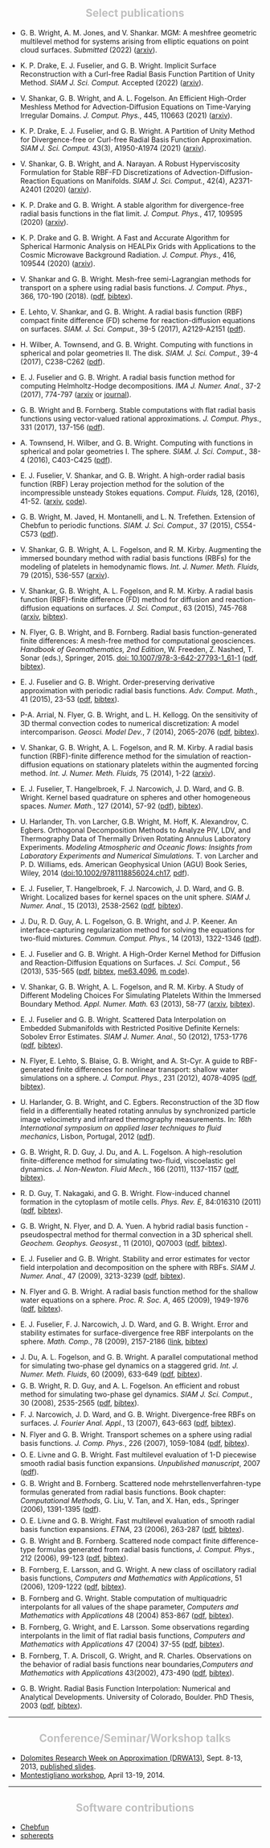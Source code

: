 <H2 ALIGN="CENTER"><B><FONT COLOR="silver">Select publications</FONT></B></H2>

<ul>

<li style="margin-bottom: 6px;">

G. B. Wright, A. M. Jones, and V. Shankar. MGM: A meshfree geometric multilevel method for systems arising from
  elliptic equations on point cloud surfaces. <i>Submitted</i> (2022) (<a href="http://arxiv.org/abs/2204.06154">arxiv</a>).

</li>

<li style="margin-bottom: 6px;">

K. P. Drake, E. J. Fuselier, and G. B. Wright. Implicit Surface Reconstruction with a Curl-free Radial Basis Function Partition of Unity Method. <i>SIAM J. Sci. Comput.</i> Accepted (2022) (<a href="http://arxiv.org/abs/2101.05940">arxiv</a>).

</li>

<li style="margin-bottom: 6px;">

V. Shankar, G. B. Wright, and A. L. Fogelson. An Efficient High-Order Meshless Method for Advection-Diffusion Equations on Time-Varying Irregular Domains. <i>J. Comput. Phys.</i>, 445, 110663 (2021) (<a href="https://arxiv.org/abs/2011.06715">arxiv</a>).

</li>

<li style="margin-bottom: 6px;">

K. P. Drake, E. J. Fuselier, and G. B. Wright. A Partition of Unity Method for Divergence-free or Curl-free Radial Basis Function Approximation. <i>SIAM J. Sci. Comput.</i> 43(3), A1950-A1974 (2021) (<a href="https://arxiv.org/abs/2010.15898">arxiv</a>).

</li>

<li style="margin-bottom: 6px;">

V. Shankar, G. B. Wright, and A. Narayan. A Robust Hyperviscosity Formulation for Stable RBF-FD Discretizations of Advection-Diffusion-Reaction Equations on Manifolds. <i>SIAM J. Sci. Comput.</i>, 42(4), A2371-A2401 (2020) (<a href="https://arxiv.org/abs/1910.07059">arxiv</a>).

</li>

<li style="margin-bottom: 6px;">

K. P. Drake and G. B. Wright. A stable algorithm for divergence-free radial basis functions in the flat limit. <i>J. Comput. Phys.</i>, 417, 109595 (2020) (<a href="https://arxiv.org/abs/2001.04557">arxiv</a>).

</li>

<li style="margin-bottom: 6px;">

K. P. Drake and G. B. Wright. A Fast and Accurate Algorithm for Spherical Harmonic Analysis on HEALPix Grids with Applications to the Cosmic Microwave Background Radiation. <i>J. Comput. Phys.</i>, 416, 109544 (2020) (<a href="https://arxiv.org/abs/1904.10514">arxiv</a>).

</li>

<li style="margin-bottom: 6px;">

V. Shankar and G. B. Wright. Mesh-free semi-Lagrangian methods for transport on a sphere using radial basis functions. <i>J. Comput. Phys.</i>, 366, 170-190 (2018). (<a href="papers/SWJCP2018.pdf">pdf</a>, <a href="bibtex/SWJCP2018.bib">bibtex</a>).

</li>

<li style="margin-bottom: 6px;">

E. Lehto, V. Shankar, and G. B. Wright. A radial basis function (RBF) compact finite difference (FD) scheme for reaction-diffusion equations on surfaces. <i>SIAM. J. Sci. Comput.</i>, 39-5 (2017), A2129-A2151 (<a href="papers/LehtoShankarWright.pdf">pdf</a>).

</li>

<li style="margin-bottom: 6px;">

H. Wilber, A. Townsend, and G. B. Wright. Computing with functions in spherical and polar geometries II. The disk. <i>SIAM. J. Sci. Comput.</i>, 39-4 (2017), C238-C262 (<a href="papers/TownsendWilberWright_Disk.pdf">pdf</a>).

</li>

<li style="margin-bottom: 6px;">

E. J. Fuselier and G. B. Wright. A radial basis function method for computing Helmholtz-Hodge decompositions. <i>IMA J. Numer. Anal.</i>, 37-2 (2017), 774-797 (<a href="http://arxiv.org/abs/1502.01575">arxiv</a> or <a href="http://imajna.oxfordjournals.org/content/early/2016/06/24/imanum.drw027.abstract">journal</a>).

</li>

<li style="margin-bottom: 6px;">

G. B. Wright and B. Fornberg. Stable computations with flat radial basis functions using vector-valued rational approximations. <i>J. Comput. Phys.</i>, 331 (2017), 137-156 (<a href="papers/rbf_ra.pdf">pdf</a>).

</li>

<li style="margin-bottom: 6px;">

A. Townsend, H. Wilber, and G. B. Wright. Computing with functions in spherical and polar geometries I. The sphere. <i>SIAM. J. Sci. Comput.</i>, 38-4 (2016), C403-C425 (<a href="papers/TownsendWilberWright_Sphere.pdf">pdf</a>).

</li>

<li style="margin-bottom: 6px;">

E. J. Fuselier, V. Shankar, and G. B. Wright.  A high-order radial basis function (RBF) Leray projection method for the solution of the incompressible unsteady Stokes equations. <i>Comput. Fluids,</i> 128, (2016), 41-52. (<a href="http://arxiv.org/abs/1509.05669">arxiv</a>, <a href="http://math.highpoint.edu/~efuselier/RBFProjectionUnsteadyStokes/">code</a>).

</li>

<li style="margin-bottom: 6px;">

G. B. Wright, M. Javed, H. Montanelli, and L. N. Trefethen.  Extension of Chebfun to periodic functions. <i>SIAM. J. Sci. Comput.,</i> 37 (2015), C554-C573 (<a href="papers/trigpaper.pdf">pdf</a>).

</li>

<li style="margin-bottom: 6px;">

V. Shankar, G. B. Wright, A. L. Fogelson, and R. M. Kirby. Augmenting the immersed boundary method with radial basis functions (RBFs) for the modeling of platelets in hemodynamic flows.  <i>Int. J. Numer. Meth. Fluids,</i>  79 (2015), 536-557 (<a href="http://arxiv.org/abs/1304.7479">arxiv</a>).

</li>

<li style="margin-bottom: 6px;">

V. Shankar, G. B. Wright, A. L. Fogelson, and R. M. Kirby. A radial basis function (RBF)-finite difference (FD) method for diffusion and reaction-diffusion equations on surfaces.  <i>J. Sci. Comput.</i>, 63 (2015), 745-768 (<a href="http://arxiv.org/abs/1404.0812">arxiv</a>, <a href="bibtex/SWFK_JSC2014.bib">bibtex</a>).

</li>


<li style="margin-bottom: 6px;">

N. Flyer, G. B. Wright, and B. Fornberg.  Radial basis function-generated finite differences: A mesh-free method for computational geosciences.  <i>Handbook of Geomathematics, 2nd Edition</i>, W. Freeden, Z. Nashed, T. Sonar (eds.), Springer, 2015. <a href="http://link.springer.com/referenceworkentry/10.1007/978-3-642-27793-1_61-1">doi: 10.1007/978-3-642-27793-1_61-1</a> (<a href="papers/FlyerWrightFornberg.pdf">pdf</a>, <a href="bibtex/FlyerWrightFornberg2015.bib">bibtex</a>).

</li>

<li style="margin-bottom: 6px;">

E. J. Fuselier and G. B. Wright.  Order-preserving derivative approximation with periodic radial basis functions.  <i>Adv. Comput. Math.</i>, 41 (2015), 23-53 (<a href="papers/superconvergence.pdf">pdf</a>, <a href="bibtex/FuselierWrightACM.bib">bibtex</a>).

</li>

<li style="margin-bottom: 6px;">

P-A. Arrial, N. Flyer, G. B. Wright, and L. H. Kellogg. On the sensitivity of 3D thermal convection codes to numerical discretization: A model intercomparison.  <i>Geosci. Model Dev.</i>, 7 (2014), 2065-2076 (<a href="papers/RBFCitcomsComparison.pdf">pdf</a>, <a href="bibtex/AFWK.bib">bibtex</a>).

</li>

<li style="margin-bottom: 6px;">

V. Shankar, G. B. Wright, A. L. Fogelson, and R. M. Kirby. A radial basis function (RBF)-finite difference method for the simulation of reaction-diffusion equations on stationary platelets within the augmented forcing method.  <i>Int. J. Numer. Meth. Fluids,</i> 75 (2014), 1-22 (<a href="http://arxiv.org/abs/1310.5207">arxiv</a>).

</li>

<li style="margin-bottom: 6px;">

E. J. Fuselier, T. Hangelbroek, F. J. Narcowich, J. D. Ward, and G. B. Wright.  Kernel based quadrature on spheres and other homogeneous spaces.  <i>Numer. Math.</i>, 127 (2014), 57-92 (<a href="papers/FHNWW_NM_2013.pdf">pdf</a>), <a href="bibtex/FHNWW_NM.bib">bibtex</a>).

</li>

<li style="margin-bottom: 6px;">

U. Harlander, Th. von Larcher, G.B. Wright, M. Hoff, K. Alexandrov, C. Egbers. Orthogonal Decomposition Methods to Analyze PIV, LDV, and Thermography Data of Thermally Driven Rotating Annulus Laboratory Experiments. <i>Modeling Atmospheric and Oceanic flows:  Insights from Laboratory Experiments and Numerical Simulations.</i> T. von Larcher and P. D. Williams, eds. American Geophysical Union (AGU) Book Series, Wiley, 2014 (<a href="http://onlinelibrary.wiley.com/doi/10.1002/9781118856024.ch17/summary">doi:10.1002/9781118856024.ch17</a>, <a href="papers/HarlanderEtAl2014.pdf">pdf</a>).

</li>


<li style="margin-bottom: 6px;">

E. J. Fuselier, T. Hangelbroek, F. J. Narcowich, J. D. Ward, and G. B. Wright.  Localized bases for kernel spaces on the unit sphere.  <i>SIAM J. Numer. Anal.</i>, 15 (2013), 2538-2562 (<a href="papers/FHNWW_SINUM_2013.pdf">pdf</a>, <a href="bibtex/FHNWW_SINUM.bib">bibtex</a>).

</li>

<li style="margin-bottom: 6px;">

J. Du, R. D. Guy, A. L. Fogelson, G. B. Wright, and J. P. Keener.  An interface-capturing regularization method for solving the equations for two-fluid mixtures.  <i>Commun. Comput. Phys.</i>, 14 (2013), 1322-1346 (<a href="papers/DGFWK_CCP_2013.pdf">pdf</a>).

</li>

<li style="margin-bottom: 6px;">

E. J. Fuselier and G. B. Wright.  A High-Order Kernel Method for Diffusion and Reaction-Diffusion Equations on Surfaces. <i>J. Sci. Comput.</i>, 56 (2013), 535-565 (<a href="papers/FuselierWrightPdesSurfaces.pdf">pdf</a>, <a href="bibtex/FuselierWrightJSC.bib">bibtex</a>, <a href="papers/me63.4096">me63.4096</a>, <a href="papers/turing_spots_rbc.m">m code</a>).

</li>


<li style="margin-bottom: 6px;">

V. Shankar, G. B. Wright, A. L. Fogelson, and R. M. Kirby.  A Study of Different Modeling Choices For Simulating Platelets Within the Immersed Boundary Method.  <i>Appl. Numer. Math.</i>  63 (2013), 58-77 (<a href="http://arxiv.org/abs/1210.1885">arxiv</a>, <a href="bibtex/SWFK2012.bib">bibtex</a>).

</li>


<li style="margin-bottom: 6px;">

E. J. Fuselier and G. B. Wright.  Scattered Data Interpolation on Embedded Submanifolds with Restricted Positive Definite Kernels: Sobolev Error Estimates.  <i>SIAM J. Numer. Anal.</i>, 50 (2012), 1753-1776 (<a href="papers/FuselierWrightSINUM2012.pdf">pdf</a>, <a href="bibtex/FuselierWrightSINUM2012.bib">bibtex</a>).

</li>


<li style="margin-bottom: 6px;">

N. Flyer, E. Lehto, S. Blaise, G. B. Wright, and A. St-Cyr. A guide to RBF-generated finite differences for nonlinear transport: shallow water simulations on a sphere. <i>J. Comput. Phys.</i>, 231 (2012), 4078-4095 (<a href="papers/FlyerEtAl2012.pdf">pdf</a>, <a href="bibtex/FlyerEtAl2012.bib">bibtex</a>).

</li>

<li style="margin-bottom: 6px;">

U. Harlander, G. B. Wright, and C. Egbers. Reconstruction of the 3D flow field in a differentially heated rotating annulus by synchronized particle image velocimetry and infrared thermography measurements. In: <i>16th International symposium on applied laser techniques to fluid mechanics</i>, Lisbon, Portugal, 2012 (<a href="papers/92_paper_ecvgbw.pdf">pdf</a>).

</li>

<li style="margin-bottom: 6px;">

G. B. Wright, R. D. Guy, J. Du, and A. L. Fogelson. A high-resolution finite-difference method for simulating two-fluid, viscoelastic gel dynamics. <i>J. Non-Newton. Fluid Mech.</i>, 166 (2011), 1137-1157 (<a href="papers/WrightGuyDuFogelson.pdf">pdf</a>, <a href="bibtex/WrightGuyDuFogelson.bib">bibtex</a>).

</li>

<li style="margin-bottom: 6px;">

R. D. Guy, T. Nakagaki, and G. B. Wright.  Flow-induced channel formation in the cytoplasm of motile cells.  <i>Phys. Rev. E</i>, 84:016310 (2011) (<a href="papers/GuyNakagakiWright.pdf">pdf</a>, <a href="bibtex/GuyNakagakiWright.bib">bibtex</a>).

</li>

<li style="margin-bottom: 6px;">

G. B. Wright, N. Flyer, and D. A. Yuen.  A hybrid radial basis function - pseudospectral method for thermal convection in a 3D spherical shell. <i>Geochem. Geophys. Geosyst.</i>, 11 (2010), Q07003 (<a href="papers/WrightFlyerYuenMantleConvection.pdf">pdf</a>, <a href="bibtex/WrightFlyerYuenMantleConvection.bib">bibtex</a>).

</li>

<li style="margin-bottom: 6px;">

E. J. Fuselier and G. B. Wright. Stability and error estimates for vector field interpolation and decomposition on the sphere with RBFs. <i>SIAM J. Numer. Anal.</i>, 47 (2009), 3213-3239 (<a href="papers/FuselierWright.pdf">pdf</a>, <a href="bibtex/FuselierWright.bib">bibtex</a>).

</li>

<li style="margin-bottom: 6px;">

N. Flyer and G. B. Wright. A radial basis function method for the shallow water equations on a sphere. <i>Proc. R. Soc. A</i>, 465 (2009), 1949-1976 (<a href="papers/FlyerWrightShallowWater.pdf">pdf</a>, <a href="bibtex/FlyerWrightShallowWater.bib">bibtex</a>).

</li>

<li style="margin-bottom: 6px;">

E. J. Fuselier, F. J. Narcowich, J. D. Ward, and G. B. Wright. Error and stability estimates for surface-divergence free RBF interpolants on the sphere. <i>Math. Comp.</i>, 78 (2009), 2157-2186 (<a href="http://www.ams.org/journals/mcom/2009-78-268/">link</a>, <a href="bibtex/FNWW09.bib">bibtex</a>)</a>

</li>

<li style="margin-bottom: 6px;"> J. Du, A. L. Fogelson, and G. B. Wright. A parallel computational method for simulating two-phase gel dynamics on a staggered grid. <i>Int. J. Numer. Meth. Fluids</i>, 60 (2009), 633-649 (<a href="papers/DuFogelsonWright.pdf">pdf</a>, <a href="bibtex/DuFogelsonWright09.bib">bibtex</a>).

</li>

<li style="margin-bottom: 6px;"> G. B. Wright, R. D. Guy, and A. L. Fogelson. An efficient and robust method for simulating two-phase gel dynamics. <i>SIAM J. Sci. Comput.</i>, 30 (2008), 2535-2565 (<a href="papers/WrightGuyFogelson.pdf">pdf</a>, <a href="bibtex/WrightGuyFogelson.bib">bibtex</a>).

</li>

<li style="margin-bottom: 6px;">F. J. Narcowich, J. D. Ward, and G. B. Wright. Divergence-free RBFs on surfaces. <i>J. Fourier Anal. Appl.</i>, 13 (2007), 643-663 (<a href="papers/dfrbf_v2.pdf">pdf</a>, <a href="bibtex/dfrbf_v2.bib">bibtex</a>).

</li>

<li style="margin-bottom: 6px;"> N. Flyer and G. B. Wright. Transport schemes on a sphere using radial basis functions. <i>J. Comp. Phys.</i>, 226 (2007), 1059-1084 (<a href="papers/transport_schemes_sphere.pdf">pdf</a>, <a href="bibtex/transport_schemes_sphere.bib">bibtex</a>).

</li>

<li style="margin-bottom: 6px;">O. E. Livne and G. B. Wright. Fast multilevel evaluation of 1-D piecewise smooth radial basis function expansions. <i>Unpublished manuscript</i>, 2007 (<a href="papers/LivneWrightCAGD05.pdf">pdf</a>).

</li>

<li style="margin-bottom: 6px;">G. B. Wright and B. Fornberg. Scattered node mehrstellenverfahren-type formulas generated from radial basis functions. Book chapter: <i>Computational Methods</i>, G. Liu, V. Tan, and X. Han, eds., Springer (2006), 1391-1395 (<a href="papers/WrightFornbergICCM2004.pdf">pdf</a>).

</li>

<li style="margin-bottom: 6px;">O. E. Livne and G. B. Wright. Fast multilevel evaluation of smooth radial basis function expansions. <i>ETNA</i>, 23 (2006), 263-287 (<a href="papers/LivneWrightFastRbf.pdf">pdf</a>, <a href="bibtex/LivneWrightFastRbf.bib">bibtex</a>).

</li>

<li style="margin-bottom: 6px;">G. B. Wright and B. Fornberg. Scattered node compact finite difference-type formulas generated from radial basis functions, <i>J. Comput. Phys.</i>, 212 (2006), 99-123 (<a href="papers/rbf_fd_hfd.pdf">pdf</a>, <a href="bibtex/rbf_fd_hfd.bib">bibtex</a>).

</li>

<li style="margin-bottom: 6px;">B. Fornberg, E. Larsson, and G. Wright. A new class of oscillatory radial basis functions, <i>Computers and Mathematics with Applications</i>, 51 (2006), 1209-1222 (<a href="papers/flw11.pdf">pdf</a>, <a href="bibtex/flw11.bib">bibtex</a>).

</li>

<li style="margin-bottom: 6px;">B. Fornberg and G. Wright. Stable computation of multiquadric interpolants for all values of the shape parameter, <i>Computers and Mathematics with Applications</i> 48 (2004) 853-867
(<a href="papers/rbfepsilon_cam.pdf">pdf</a>, <a href="bibtex/rbfepsilon_cam.bib">bibtex</a>).

</li>

<li style="margin-bottom: 6px;">B. Fornberg, G. Wright, and E. Larsson. Some observations regarding interpolants in the limit of flat radial basis functions, <i>Computers and Mathematics with Applications</i> 47 (2004) 37-55 (<a href="papers/Flat08.pdf">pdf</a>, <a href="bibtex/Flat08.bib">bibtex</a>).

</li>

<li style="margin-bottom: 6px;">B. Fornberg, T. A. Driscoll, G. Wright, and R. Charles. Observations on the behavior of radial basis functions near boundaries,<i>Computers and Mathematics with Applications</i> 43(2002), 473-490 (<a href="papers/rbf_paper_final.pdf">pdf</a>, <a href="bibtex/rbf_paper_final.bib">bibtex</a>).

</li>

<li style="margin-bottom: 6px;">

G. B. Wright.  Radial Basis Function Interpolation: Numerical and Analytical Developments. University of Colorado, Boulder. PhD Thesis, 2003 (<a href="papers/GradyWrightThesis.pdf">pdf</a>, <a href="bibtex/GradyWrightThesis.bib">bibtex</a>).

</li>

</ul>

<P>

<HR ALIGN="CENTER">

</P>

<H2 ALIGN="CENTER"><B><FONT COLOR="silver">Conference/Seminar/Workshop talks</FONT></B></H2>


<ul>

<li> <a href="https://events.math.unipd.it/drwa13/">Dolomites Research Week on Approximation (DRWA13)</a>, Sept. 8-13, 2013, <a href="http://drna.padovauniversitypress.it/volume/6">published slides</a>.</li>

<li> <a href="montestigliano/index.html">Montestigliano workshop</a>, April 13-19, 2014.</li>

</ul>

<P>

<HR ALIGN="CENTER">

</P>

<H2 ALIGN="CENTER"><B><FONT COLOR="silver">Software contributions</FONT></B></H2>

<ul>

<li> <a href="http://www.chebfun.org">Chebfun</a></li>
<li> <a href="https://github.com/gradywright/spherepts">spherepts</a> </li>
</ul>